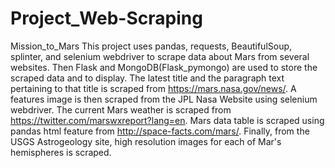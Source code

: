 # Project_Web-Scraping
Mission_to_Mars
This project uses pandas, requests, BeautifulSoup, splinter, and selenium webdriver to scrape data about Mars from several websites.
Then Flask and MongoDB(Flask_pymongo) are used to store the scraped data and to display.
The latest title and the paragraph text pertaining to that title is scraped from https://mars.nasa.gov/news/.
A features image is then scraped from the JPL Nasa Website using selenium webdriver.
The current Mars weather is scraped from https://twitter.com/marswxreport?lang=en.
Mars data table is scraped using pandas html feature from http://space-facts.com/mars/.
Finally, from the USGS Astrogeology site, high resolution images for each of Mar's hemispheres is scraped.

